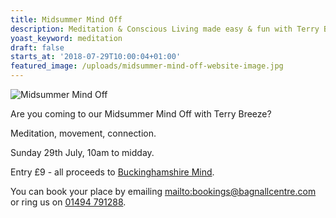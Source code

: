 ```yaml
---
title: Midsummer Mind Off
description: Meditation & Conscious Living made easy & fun with Terry Breeze
yoast_keyword: meditation
draft: false
starts_at: '2018-07-29T10:00:04+01:00'
featured_image: /uploads/midsummer-mind-off-website-image.jpg
---
```

![Midsummer Mind Off](/uploads/midsummer-mind-off-website-image.jpg)

Are you coming to our Midsummer Mind Off with Terry Breeze? 

Meditation, movement, connection. 

Sunday 29th July, 10am to midday. 

Entry £9 - all proceeds to [Buckinghamshire Mind](https://www.bucksmind.org.uk/). 

You can book your place by emailing <mailto:bookings@bagnallcentre.com> or ring us on [01494 791288](tel:01494791288).
